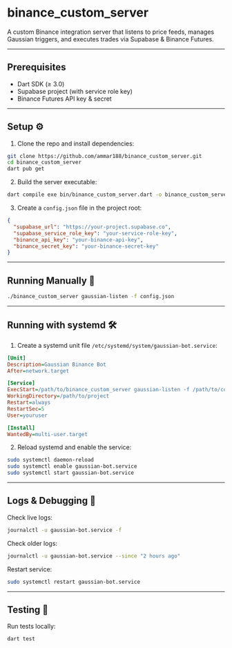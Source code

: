 # binance_custom_server

A custom Binance integration server that listens to price feeds, manages Gaussian triggers, and executes trades via Supabase & Binance Futures.

---

## Prerequisites

- Dart SDK (≥ 3.0)
- Supabase project (with service role key)
- Binance Futures API key & secret

---

## Setup ⚙️

1. Clone the repo and install dependencies:

```sh
git clone https://github.com/ammar188/binance_custom_server.git
cd binance_custom_server
dart pub get
```

2. Build the server executable:

```sh
dart compile exe bin/binance_custom_server.dart -o binance_custom_server
```

3. Create a `config.json` file in the project root:

```json
{
  "supabase_url": "https://your-project.supabase.co",
  "supabase_service_role_key": "your-service-role-key",
  "binance_api_key": "your-binance-api-key",
  "binance_secret_key": "your-binance-secret-key"
}
```

---

## Running Manually 🚀

```sh
./binance_custom_server gaussian-listen -f config.json
```

---

## Running with systemd 🛠️

1. Create a systemd unit file `/etc/systemd/system/gaussian-bot.service`:

```ini
[Unit]
Description=Gaussian Binance Bot
After=network.target

[Service]
ExecStart=/path/to/binance_custom_server gaussian-listen -f /path/to/config.json
WorkingDirectory=/path/to/project
Restart=always
RestartSec=5
User=youruser

[Install]
WantedBy=multi-user.target
```

2. Reload systemd and enable the service:

```sh
sudo systemctl daemon-reload
sudo systemctl enable gaussian-bot.service
sudo systemctl start gaussian-bot.service
```

---

## Logs & Debugging 📜

Check live logs:

```sh
journalctl -u gaussian-bot.service -f
```

Check older logs:

```sh
journalctl -u gaussian-bot.service --since "2 hours ago"
```

Restart service:

```sh
sudo systemctl restart gaussian-bot.service
```

---

## Testing 🧪

Run tests locally:

```sh
dart test
```